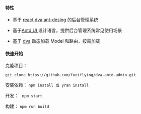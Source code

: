 #### 特性
* 基于 [react](https://github.com/facebook/react),[dva](https://github.com/dvajs/dva),[ant-desing](https://github.com/ant-design/ant-design) 的后台管理系统

* 基于[Antd UI ](https://github.com/ant-design/ant-design)设计语言，提供后台管理系统常见使用场景

* 基于 [dva](https://github.com/dvajs/dva) 动态加载 Model 和路由，按需加载

#### 快速开始

克隆项目：

` git clone https://github.com/funiflying/dva-antd-admin.git `

安装依赖：
`npm install 或 yran install` 

开发：
` npm start`

构建：
` npm run build `